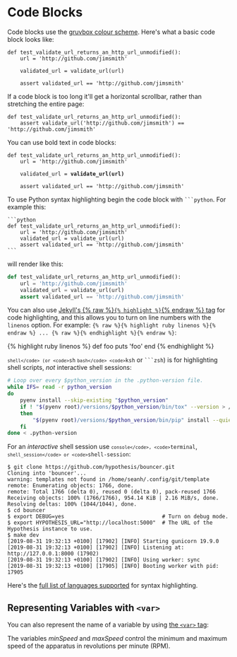 Code Blocks
===========

Code blocks use the [gruvbox colour scheme](https://github.com/morhetz/gruvbox).
Here's what a basic code block looks like:

    def test_validate_url_returns_an_http_url_unmodified():
        url = 'http://github.com/jimsmith'

        validated_url = validate_url(url)

        assert validated_url == 'http://github.com/jimsmith'

If a code block is too long it'll get a horizontal scrollbar, rather than
stretching the entire page:

    def test_validate_url_returns_an_http_url_unmodified():
        assert validate_url('http://github.com/jimsmith') == 'http://github.com/jimsmith'

You can use bold text in code blocks:

<pre><code>def test_validate_url_returns_an_http_url_unmodified():
    url = 'http://github.com/jimsmith'

    validated_url = <strong>validate_url(url)</strong>

    assert validated_url == 'http://github.com/jimsmith'</code></pre>

To use Python syntax highlighting begin the code block with
<code>```python</code>.  For example this:

    ```python
    def test_validate_url_returns_an_http_url_unmodified():
        url = 'http://github.com/jimsmith'
        validated_url = validate_url(url)
        assert validated_url == 'http://github.com/jimsmith'
    ```

will render like this:

```python
def test_validate_url_returns_an_http_url_unmodified():
    url = 'http://github.com/jimsmith'
    validated_url = validate_url(url)
    assert validated_url == 'http://github.com/jimsmith'
```

You can also use [Jekyll's {% raw %}`{% highlight %}`{% endraw %} tag](https://jekyllrb.com/docs/liquid/tags/#code-snippet-highlighting)
for code highlighting, and this allows you to turn on line numbers with the
`linenos` option. For example: `{% raw %}{% highlight ruby linenos %}{% endraw %} ... {% raw %}{% endhighlight %}{% endraw %}`:

{% highlight ruby linenos %}
def foo
  puts 'foo'
end
{% endhighlight %}

<code>```shell</code> (or <code>```sh</code> <code>```bash</code>
<code>```ksh</code> or <code>```zsh</code>) is for highlighting shell scripts,
_not_ interactive shell sessions:

```sh
# Loop over every $python_version in the .python-version file.
while IFS= read -r python_version
do
    pyenv install --skip-existing "$python_version"
    if ! "$(pyenv root)/versions/$python_version/bin/tox" --version > /dev/null 2>&1
    then
        "$(pyenv root)/versions/$python_version/bin/pip" install --quiet --disable-pip-version-check tox > /dev/null
    fi
done < .python-version
```

For an _interactive_ shell session use <code>```console</code>,
<code>```terminal</code>, <code>```shell_session</code> or
<code>```shell-session</code>:

```terminal
$ git clone https://github.com/hypothesis/bouncer.git
Cloning into 'bouncer'...
warning: templates not found in /home/seanh/.config/git/template
remote: Enumerating objects: 1766, done.
remote: Total 1766 (delta 0), reused 0 (delta 0), pack-reused 1766
Receiving objects: 100% (1766/1766), 954.14 KiB | 2.16 MiB/s, done.
Resolving deltas: 100% (1044/1044), done.
$ cd bouncer
$ export DEBUG=yes                               # Turn on debug mode.
$ export HYPOTHESIS_URL="http://localhost:5000"  # The URL of the Hypothesis instance to use.
$ make dev
[2019-08-31 19:32:13 +0100] [17902] [INFO] Starting gunicorn 19.9.0
[2019-08-31 19:32:13 +0100] [17902] [INFO] Listening at: http://127.0.0.1:8000 (17902)
[2019-08-31 19:32:13 +0100] [17902] [INFO] Using worker: sync
[2019-08-31 19:32:13 +0100] [17905] [INFO] Booting worker with pid: 17905
```

Here's the [full list of languages supported](https://github.com/rouge-ruby/rouge/wiki/List-of-supported-languages-and-lexers)
for syntax highlighting.

Representing Variables with `<var>`
-----------------------------------

You can also represent the name of a variable by using [the `<var>` tag](https://developer.mozilla.org/en-US/docs/Web/HTML/Element/var):

The variables <var>minSpeed</var> and <var>maxSpeed</var> control the minimum
and maximum speed of the apparatus in revolutions per minute (RPM).
